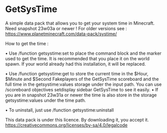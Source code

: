 # GetSysTime
A simple data pack that allows you to get your system time in Minecraft.
Need snapshot 23w03a or newer !
For older versions see : https://www.planetminecraft.com/data-pack/systime/

How to get the time :

• Use /function getsystime:set to place the command block and the marker used to get the time.
It is recommended that you place it on the world spawn.
If your world already had this installation, it will be replaced.

• Use /function getsystime:get to store the current time in the $Hour, $Minute and $Second Fakeplayers of the GetSysTime scoreboard and the full time in the getsystime:values storage under the input path.
You can use /scoreboard objectives setdisplay sidebar GetSysTime to see it easily.
• If you are in snapshot 23w31a or newer the time is also store in the storage getsystime:values under the time path.

• To uninstall, just use /function getsystime:uninstall



This data pack is under this licence. By downloading it, you accept it.
https://creativecommons.org/licenses/by-sa/4.0/legalcode
